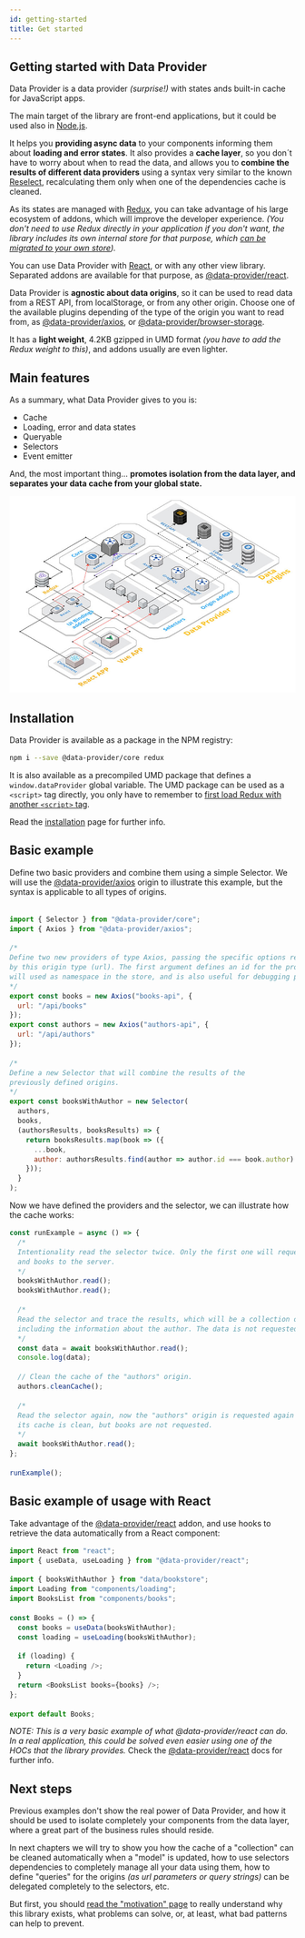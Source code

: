 ```yaml
---
id: getting-started
title: Get started
---
```


## Getting started with Data Provider

Data Provider is a data provider _(surprise!)_ with states ands built-in cache for JavaScript apps.

The main target of the library are front-end applications, but it could be used also in [Node.js][nodejs].

It helps you __providing async data__ to your components informing them about __loading and error states__.
It also provides a __cache layer__, so you don´t have to worry about when to read the data, and allows you to __combine the results of different data providers__ using a syntax very similar to the known [Reselect][reselect], recalculating them only when one of the dependencies cache is cleaned.

As its states are managed with [Redux][redux], you can take advantage of his large ecosystem of addons, which will improve the developer experience. _(You don't need to use Redux directly in your application if you don't want, the library includes its own internal store for that purpose, which [can be migrated to your own store](api-store-manager.md))._

You can use Data Provider with [React][react], or with any other view library. Separated addons are available for that purpose, as [@data-provider/react][data-provider-react].

Data Provider is __agnostic about data origins__, so it can be used to read data from a REST API, from localStorage, or from any other origin. Choose one of the available plugins depending of the type of the origin you want to read from, as [@data-provider/axios][data-provider-axios], or [@data-provider/browser-storage][data-provider-browser-storage].

It has a __light weight__, 4.2KB gzipped in UMD format _(you have to add the Redux weight to this)_, and addons usually are even lighter.

## Main features

As a summary, what Data Provider gives to you is:

* Cache
* Loading, error and data states
* Queryable
* Selectors
* Event emitter

And, the most important thing... __promotes isolation from the data layer, and separates your data cache from your global state.__

[![Data Provider architecture schema](assets/schemas/data-provider-architecture.jpg)](/img/architecture-scheme.png)

## Installation

Data Provider is available as a package in the NPM registry:

```bash
npm i --save @data-provider/core redux
```

It is also available as a precompiled UMD package that defines a `window.dataProvider` global variable. The UMD package can be used as a `<script>` tag directly, you only have to remember to [first load Redux with another `<script>` tag][redux-installation].

Read the [installation](installation.md) page for further info.

## Basic example

Define two basic providers and combine them using a simple Selector. We will use the [@data-provider/axios][data-provider-axios] origin to illustrate this example, but the syntax is applicable to all types of origins.

```javascript

import { Selector } from "@data-provider/core";
import { Axios } from "@data-provider/axios";

/* 
Define two new providers of type Axios, passing the specific options required
by this origin type (url). The first argument defines an id for the provider, which
will used as namespace in the store, and is also useful for debugging purposes.
*/
export const books = new Axios("books-api", {
  url: "/api/books"
});
export const authors = new Axios("authors-api", {
  url: "/api/authors"
});

/* 
Define a new Selector that will combine the results of the
previously defined origins.
*/
export const booksWithAuthor = new Selector(
  authors,
  books,
  (authorsResults, booksResults) => {
    return booksResults.map(book => ({
      ...book,
      author: authorsResults.find(author => author.id === book.author)
    }));
  }
);

```

Now we have defined the providers and the selector, we can illustrate how the cache works:

```javascript
const runExample = async () => {
  /*
  Intentionality read the selector twice. Only the first one will request authors
  and books to the server.
  */
  booksWithAuthor.read();
  booksWithAuthor.read();

  /*
  Read the selector and trace the results, which will be a collection of books
  including the information about the author. The data is not requested again.
  */
  const data = await booksWithAuthor.read();
  console.log(data);

  // Clean the cache of the "authors" origin.
  authors.cleanCache();

  /*
  Read the selector again, now the "authors" origin is requested again as
  its cache is clean, but books are not requested.
  */
  await booksWithAuthor.read();
};

runExample();
```

## Basic example of usage with React

Take advantage of the [@data-provider/react][data-provider-react] addon, and use hooks to retrieve the data automatically from a React component:

```javascript
import React from "react";
import { useData, useLoading } from "@data-provider/react";

import { booksWithAuthor } from "data/bookstore";
import Loading from "components/loading";
import BooksList from "components/books";

const Books = () => {
  const books = useData(booksWithAuthor);
  const loading = useLoading(booksWithAuthor);

  if (loading) {
    return <Loading />;
  }
  return <BooksList books={books} />;
};

export default Books;
```

_NOTE: This is a very basic example of what @data-provider/react can do. In a real application, this could be solved even easier using one of the HOCs that the library provides._ Check the [@data-provider/react][data-provider-react] docs for further info.

## Next steps

Previous examples don't show the real power of Data Provider, and how it should be used to isolate completely your components from the data layer, where a great part of the business rules should reside.

In next chapters we will try to show you how the cache of a "collection" can be cleaned automatically when a "model" is updated, how to use selectors dependencies to completely manage all your data using them, how to define "queries" for the origins _(as url parameters or query strings)_ can be delegated completely to the selectors, etc.

But first, you should [read the "motivation" page](motivation.md) to really understand why this library exists, what problems can solve, or, at least, what bad patterns can help to prevent.

[nodejs]: https://nodejs.org/en/
[redux]: https://redux.js.org/
[redux-installation]: https://redux.js.org/introduction/installation
[react]: https://reactjs.org/
[data-provider-react]: https://www.npmjs.com/package/@data-provider/react
[data-provider-axios]: https://www.npmjs.com/package/@data-provider/axios
[data-provider-browser-storage]: https://www.npmjs.com/package/@data-provider/browser-storage
[reselect]: https://github.com/reduxjs/reselect
